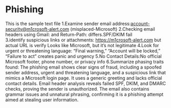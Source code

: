 # Phishing
This is the sample text file
1.Examine sender email address:account-security@m1crosoft-alert.com (misplaced-Microsoft)
2.Checking email headers using Gmail: and Return-Path: differs.SPF/DKIM fail     
3.identify suspicious links or attachments: https://m1crosoft-alert.com but actual URL is verify Looks like Microsoft, but it’s not legitimate
4.Look for urgent or threatening language:	“Final warning,” “Account will be locked,” “Failure to act”  creates panic and urgency
5.No Contact Details:No official Microsoft footer, phone number, or privacy info
6.Summarize phasing traits found:
The phishing email shows clear signs of fraud, including a spoofed sender address, urgent and threatening language, and a suspicious link that mimics a Microsoft login page. It uses a generic greeting and lacks official contact details. Email header analysis reveals failed SPF, DKIM, and DMARC checks, proving the sender is unauthorized. The email also contains grammar issues and unnatural phrasing, confirming it is a phishing attempt aimed at stealing user information.

